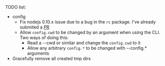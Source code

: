 TODO list:

- config
   - Fix nodejs 0.10.x issue due to a bug in the `rc` package. I've already submited a [PR](https://github.com/dominictarr/config-chain/pull/11)
   - Allow `config.cwd` to be changed by an argument when using the CLI. Two ways of doing this:
      - Read a --cwd or similar and change the `config.cwd` to it
      - Allow any arbitrary `config.*` to be changed with --config.* arguments
- Gracefully remove all created tmp dirs

